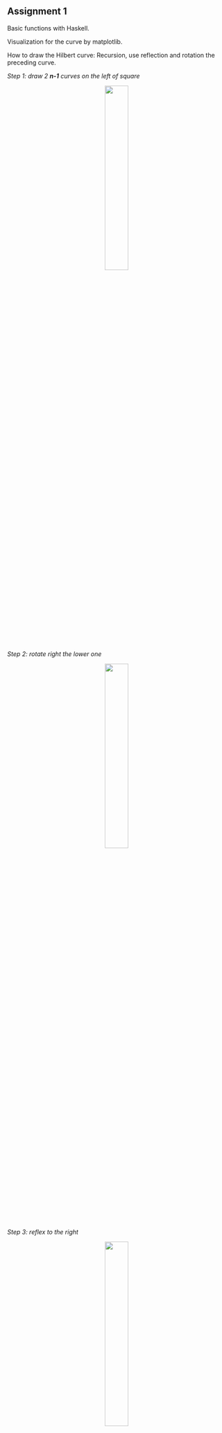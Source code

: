## Assignment 1

Basic functions with Haskell. 

Visualization for the curve by matplotlib.

How to draw the Hilbert curve: Recursion, use reflection and rotation the preceding curve. 

*Step 1: draw 2 **n-1** curves on the left of square*
 <p align="center" width="100%">
    <img align="center" width="33%" src="https://user-images.githubusercontent.com/73431073/229627534-018bcc7e-4faa-4c0a-99ff-cee7321b83cf.png"> 
</p>

*Step 2: rotate right the lower one*
<p align="center" width="100%">
    <img align="center" width="33%" src="https://user-images.githubusercontent.com/73431073/229627549-9b424161-4778-49b3-9a6f-50e3ad10d5d4.png"> 
</p>

*Step 3: reflex to the right*
<p align="center" width="100%">
    <img align="center" width="33%" src="https://user-images.githubusercontent.com/73431073/229627552-140eebb3-b976-4967-81b5-ef772739c90b.png">
</p>                                        

*Step 4: connect endings together*
<p align="center" width="100%">
    <img align="center" width="33%" src="https://user-images.githubusercontent.com/73431073/229627562-34b24ecb-01fc-4c04-af58-f1ab25eaeb9e.png"> 
</p>


